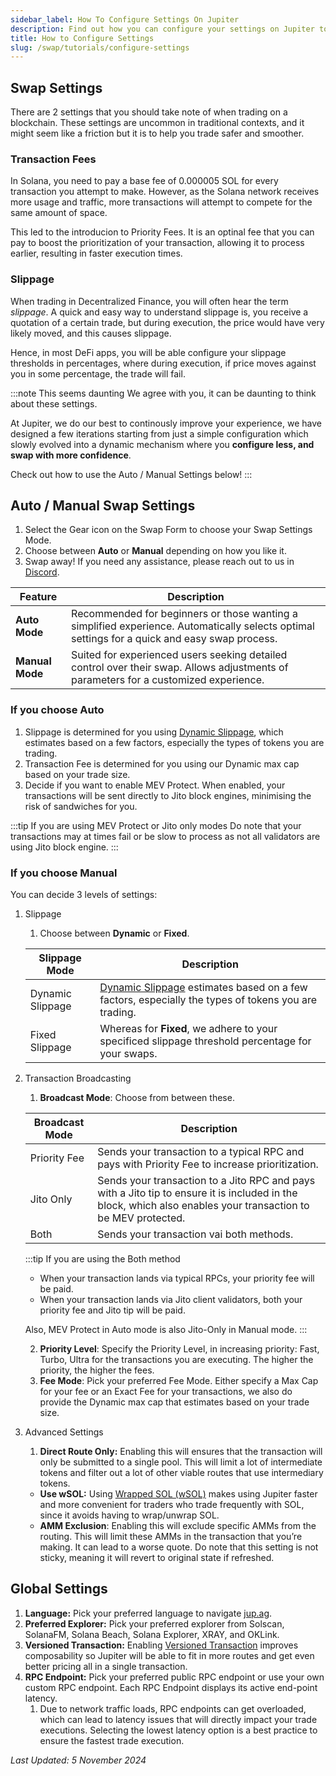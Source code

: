 ```yaml
---
sidebar_label: How To Configure Settings On Jupiter
description: Find out how you can configure your settings on Jupiter to help you land your transactions effectively.
title: How to Configure Settings
slug: /swap/tutorials/configure-settings
---
```


## Swap Settings

There are 2 settings that you should take note of when trading on a blockchain. These settings are uncommon in traditional contexts, and it might seem like a friction but it is to help you trade safer and smoother.

### Transaction Fees

In Solana, you need to pay a base fee of 0.000005 SOL for every transaction you attempt to make. However, as the Solana network receives more usage and traffic, more transactions will attempt to compete for the same amount of space.

This led to the introducion to Priority Fees. It is an optinal fee that you can pay to boost the prioritization of your transaction, allowing it to process earlier, resulting in faster execution times.

### Slippage

When trading in Decentralized Finance, you will often hear the term *slippage*. A quick and easy way to understand slippage is, you receive a quotation of a certain trade, but during execution, the price would have very likely moved, and this causes slippage.

Hence, in most DeFi apps, you will be able configure your slippage thresholds in percentages, where during execution, if price moves against you in some percentage, the trade will fail.

:::note This seems daunting
We agree with you, it can be daunting to think about these settings.

At Jupiter, we do our best to continously improve your experience, we have designed a few iterations starting from just a simple configuration which slowly evolved into a dynamic mechanism where you **configure less, and swap with more confidence**.

Check out how to use the Auto / Manual Settings below!
:::

## Auto / Manual Swap Settings

1. Select the Gear icon on the Swap Form to choose your Swap Settings Mode.
2. Choose between **Auto** or **Manual** depending on how you like it.
3. Swap away! If you need any assistance, please reach out to us in [Discord](https://discord.gg/jup).

| Feature       | Description                                                                                                                                      |
|---------------|--------------------------------------------------------------------------------------------------------------------------------------------------|
| **Auto Mode** | Recommended for beginners or those wanting a simplified experience. Automatically selects optimal settings for a quick and easy swap process.    |
| **Manual Mode** | Suited for experienced users seeking detailed control over their swap. Allows adjustments of parameters for a customized experience.           |

### If you choose Auto

1. Slippage is determined for you using [Dynamic Slippage](https://www.jupresear.ch/t/dynamic-slippage/21946), which estimates based on a few factors, especially the types of tokens you are trading.
2. Transaction Fee is determined for you using our Dynamic max cap based on your trade size.
3. Decide if you want to enable MEV Protect. When enabled, your transactions will be sent directly to Jito block engines, minimising the risk of sandwiches for you.

:::tip If you are using MEV Protect or Jito only modes
Do note that your transactions may at times fail or be slow to process as not all validators are using Jito block engine.
:::

### If you choose Manual

You can decide 3 levels of settings:

1. Slippage
    1. Choose between **Dynamic** or **Fixed**.

    | Slippage Mode | Description |
    |------|-------------|
    | Dynamic Slippage | [Dynamic Slippage](https://www.jupresear.ch/t/dynamic-slippage/21946) estimates based on a few factors, especially the types of tokens you are trading. |
    | Fixed Slippage | Whereas for **Fixed**, we adhere to your specificed slippage threshold percentage for your swaps. |

2. Transaction Broadcasting
    1. **Broadcast Mode**: Choose from between these.
    
    | Broadcast Mode | Description |
    |----------------|-------------|
    | Priority Fee | Sends your transaction to a typical RPC and pays with Priority Fee to increase prioritization. |
    | Jito Only | Sends your transaction to a Jito RPC and pays with a Jito tip to ensure it is included in the block, which also enables your transaction to be MEV protected. |
    | Both | Sends your transaction vai both methods. |

    :::tip If you are using the Both method
    - When your transaction lands via typical RPCs, your priority fee will be paid.
    - When your transaction lands via Jito client validators, both your priority fee and Jito tip will be paid.
    
    Also, MEV Protect in Auto mode is also Jito-Only in Manual mode. 
    :::
        
        
    2. **Priority Level**: Specify the Priority Level, in increasing priority: Fast, Turbo, Ultra for the transactions you are executing. The higher the priority, the higher the fees.
    3. **Fee Mode**: Pick your preferred Fee Mode. Either specify a Max Cap for your fee or an Exact Fee for your transactions, we also do provide the Dynamic max cap that estimates based on your trade size.
3. Advanced Settings 
    1. **Direct Route Only:** Enabling this will ensures that the transaction will only be submitted to a single pool. This will limit a lot of intermediate tokens and filter out a lot of other viable routes that use intermediary tokens.
    - **Use wSOL:** Using [Wrapped SOL (wSOL)](../../../12-general/5-wrapped-sol.md) makes using Jupiter faster and more convenient for traders who trade frequently with SOL, since it avoids having to wrap/unwrap SOL.
    - **AMM Exclusion**: Enabling this will exclude specific AMMs from the routing. This will limit these AMMs in the transaction that you’re making. It can lead to a worse quote. Do note that this setting is not sticky, meaning it will revert to original state if refreshed.
        

## Global Settings

1. **Language:** Pick your preferred language to navigate [jup.ag](http://jup.ag).
2. **Preferred Explorer:** Pick your preferred explorer from Solscan, SolanaFM, Solana Beach, Solana Explorer, XRAY, and OKLink.
3. **Versioned Transaction:** Enabling [Versioned Transaction](https://station.jup.ag/docs/additional-topics/composing-with-versioned-transaction) improves composability so Jupiter will be able to fit in more routes and get even better pricing all in a single transaction. 
4. **RPC Endpoint:** Pick your preferred public RPC endpoint or use your own custom RPC endpoint. Each RPC Endpoint displays its active end-point latency. 
    1. Due to network traffic loads, RPC endpoints can get overloaded, which can lead to latency issues that will directly impact your trade executions. Selecting the lowest latency option is a best practice to ensure the fastest trade execution.

*Last Updated: 5 November 2024*
